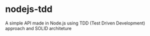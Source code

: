 # nodejs-tdd
A simple API made in Node.js using TDD (Test Driven Development) approach and SOLID architeture
